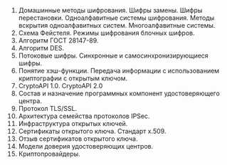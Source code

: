 
1. Домашинные методы шифрования. Шифры замены. Шифры перестановки.
Одноалфавитные системы шифрования. Методы вскрытия одноалфавитных систем.
Многоалфавитные системы.
2. Схема Фейстеля. Режимы шифрования блочных шифров.
3. Алгоритм ГОСТ 28147-89.
4. Алгоритм DES.
5. Потоковые шифры. Синхронные и самосинхронизирующиеся шифры.
6. Понятие хэш-функции. Передача информации с использованием
криптографии с открытым ключом.
7. CryptoAPI 1.0. CryptoAPI 2.0
8. Состав и назначение программных компонент удостоверяющего центра.
9. Протокол TLS/SSL.
10. Архитектура семейства протоколов IPSec.
11. Инфраструктура открытых ключей.
12. Сертификаты открытого ключа. Стандарт x.509.
13. Отзыв сертификатов открытого ключа.
14. Модели доверия удостоверяющих центров.
15. Криптопровайдеры.
